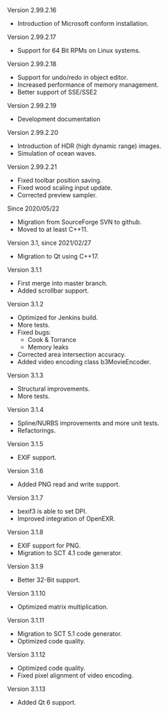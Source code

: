 Version 2.99.2.16
* Introduction of Microsoft conform installation.

Version 2.99.2.17
* Support for 64 Bit RPMs on Linux systems.

Version 2.99.2.18
* Support for undo/redo in object editor.
* Increased performance of memory management.
* Better support of SSE/SSE2

Version 2.99.2.19
* Development documentation

Version 2.99.2.20
* Introduction of HDR (high dynamic range) images.
* Simulation of ocean waves.

Version 2.99.2.21
* Fixed toolbar position saving.
* Fixed wood scaling input update.
* Corrected preview sampler.

Since 2020/05/22
* Migration from SourceForge SVN to github.
* Moved to at least C++11.

Version 3.1, since 2021/02/27
* Migration to Qt using C++17.

Version 3.1.1
* First merge into master branch.
* Added scrollbar support.

Version 3.1.2
* Optimized for Jenkins build.
* More tests.
* Fixed bugs:
  * Cook & Torrance
  * Memory leaks
* Corrected area intersection accuracy.
* Added video encoding class b3MovieEncoder.

Version 3.1.3
* Structural improvements.
* More tests.

Version 3.1.4
* Spline/NURBS improvements and more unit tests.
* Refactorings.

Version 3.1.5
* EXIF support.

Version 3.1.6
* Added PNG read and write support.

Version 3.1.7
* bexif3 is able to set DPI.
* Improved integration of OpenEXR.

Version 3.1.8
* EXIF support for PNG.
* Migration to SCT 4.1 code generator.

Version 3.1.9
* Better 32-Bit support.

Version 3.1.10
* Optimized matrix multiplication.

Version 3.1.11
* Migration to SCT 5.1 code generator.
* Optimized code quality.

Version 3.1.12
* Optimized code quality.
* Fixed pixel alignment of video encoding.

Version 3.1.13
* Added Qt 6 support.
